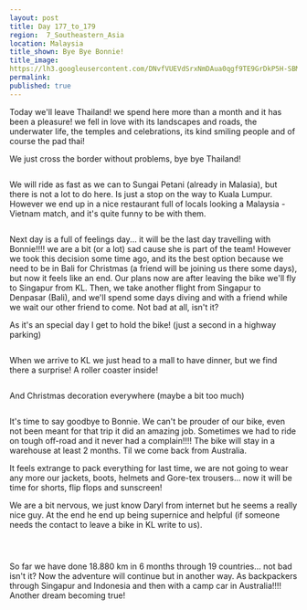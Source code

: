 ```yaml
---
layout: post
title: Day 177_to_179
region:  7_Southeastern_Asia
location: Malaysia
title_shown: Bye Bye Bonnie!
title_image:
https://lh3.googleusercontent.com/DNvfVUEVdSrxNmDAua0qgf9TE9GrDkP5H-SBMqpeMVNBX9pDeBk2Er89WQD8zQKQ-i68NaXEFCJRfu--aenJ5EHZqWNgojoQ-2vqw2z6RHk8qEdsu5-P1_KqI6DKYj-dI5Qo5gtWfhnzIjQ-kGIjHI67J7a_ySDXs0Wl13VROczTTVIL-Nmy0iqqibX7rgfXu6fk6cbWUyvPtDi75qXWtxvpFPF16JPacf4yVFI0pfB1jjN3v8Xk3u_JnYS6YzN2ZpzQ3WQPR7qfdaQ8Ets1B5qUb_sYFjaq6GdJ2H63xbsQ0qH_G-ckTd4l51vImvHLtaoeT8D7BU89EsCFV_p94Im1kSNR4E0MWH6T486MZq-eorzFdceorfbh80XlZlgJyrDXOWHiKmNHd8HYPuzitiOFcL0CPvpdENquf4XkDMEjby7UWYMpJC6wgW1kTavuDx5zzE0E_u2PbfrxlmklDaxJJ9zldDwYBNr4AZAeIHI34BCLmQ-dE2gxMeMiLl3cjQRSADTk_uaGojoVaClmX6IbiWNT00K4qcIl8KE1818it2wgf2x1BfMz6ymeUSLTfIAg_cjl34wuPwYrbbjF9uvI1IFp3WFdMO_gx52gqg5X_LkNVJm4lkmgTWvBlnsU4LevKFi8QTipog3sxhyUkanYhBA_3hqst4tJRU2NyWIQsdVXpTn4D-Sw6eMuVBYOSNEpgOvZCM8h9qTxi8BUhchaWw=w471-h627-no 
permalink: 
published: true
---
```


Today we'll leave Thailand! we spend here more than a month and it has been a pleasure! we fell in love with its landscapes and roads, the underwater life, the temples and celebrations, its kind smiling people and of course the pad thai!

We just cross the border without problems, bye bye Thailand! 

<p><a
href="https://lh3.googleusercontent.com/EyIB6AflmoLPWkwtDW2Rb1KmxRgMFzzoiZ0hfmp1oJpm_nC65uWQYnJhcK0HwVLuNIwP-jR4J5XJfMd7KgIjwLxvlB43XAqYumD6Uou8nshnareugWOucGaHzUYyvKJQTznsTa1mrOSopNwDXi_lfTTZS9uB74Am7M9ENRhBwYwrDBcWjkw7pSujOrJVkxCXwagn9_oskFtgvs-El3MEVcfc9IQg09ZZ8wiunNI9K1vw0IB94W9vWHHH0mWeQVIBvKLDQVO4d52yOPnZwZTTj6fLu_9rHy7gIKnrG-nH20P0h6BEUTcQSduMvtjGeVltO9Uuc9h1pprklQU2YS5l74-fxRYvUhkRgqvE-Du3I_snRKtCsPQsptYd4e5m8vjXWb2ryhMortkJOvgWL2-AZR4MyUimrQRFHQ162rjr3Q-mZ1Aj1qQmKtoY9DJpYxFUfdXb_BW36rDCMd4D1XY4JagVN41U1mtIW4jwNm6GKJ2R9aQ7F98JmT2dDIgYD0R3QRkSvfwcOU0jqVhNX0cV4MgNAnth31qVkPE8nOhz-3MrDg0-mElSmT_iS4lrK_UTfGlKMJLBYrrEtcoNytu6DeQyCtUvj2fA2ZReINxzUE5GKpBnPd-g3I2VCM53x6oPWCw7zeaHC9a_y5H1PfPobt3cIftkk3o3cQ2bpLTFkJ6xGF21Jj3k1D0T4AKNFI5lMbqYFJ7HQgTtYD19MYU=w669-h502-no"><img 
src="https://lh3.googleusercontent.com/EyIB6AflmoLPWkwtDW2Rb1KmxRgMFzzoiZ0hfmp1oJpm_nC65uWQYnJhcK0HwVLuNIwP-jR4J5XJfMd7KgIjwLxvlB43XAqYumD6Uou8nshnareugWOucGaHzUYyvKJQTznsTa1mrOSopNwDXi_lfTTZS9uB74Am7M9ENRhBwYwrDBcWjkw7pSujOrJVkxCXwagn9_oskFtgvs-El3MEVcfc9IQg09ZZ8wiunNI9K1vw0IB94W9vWHHH0mWeQVIBvKLDQVO4d52yOPnZwZTTj6fLu_9rHy7gIKnrG-nH20P0h6BEUTcQSduMvtjGeVltO9Uuc9h1pprklQU2YS5l74-fxRYvUhkRgqvE-Du3I_snRKtCsPQsptYd4e5m8vjXWb2ryhMortkJOvgWL2-AZR4MyUimrQRFHQ162rjr3Q-mZ1Aj1qQmKtoY9DJpYxFUfdXb_BW36rDCMd4D1XY4JagVN41U1mtIW4jwNm6GKJ2R9aQ7F98JmT2dDIgYD0R3QRkSvfwcOU0jqVhNX0cV4MgNAnth31qVkPE8nOhz-3MrDg0-mElSmT_iS4lrK_UTfGlKMJLBYrrEtcoNytu6DeQyCtUvj2fA2ZReINxzUE5GKpBnPd-g3I2VCM53x6oPWCw7zeaHC9a_y5H1PfPobt3cIftkk3o3cQ2bpLTFkJ6xGF21Jj3k1D0T4AKNFI5lMbqYFJ7HQgTtYD19MYU=w669-h502-no" class="oversize" alt=""></a></p>

We will ride as fast as we can to Sungai Petani (already in Malasia), but there is not a lot to do here. Is just a stop on the way to Kuala Lumpur. However we end up in a nice restaurant full of locals looking a Malaysia - Vietnam match, and it's quite funny to be with them.

<p><a
href="https://lh3.googleusercontent.com/BfVquXSTRrs90uB8uiqB7xcyM6CCOfdpJNvmWGIhar5OWJzLTh-fqh-GZ1GmE1I1p_9dTNH31YFRmvK2jxZ2ulwuL53F1qEg6ACHDDZnJPIeGmp2g8gwXyLPBSCw8BTw_NT37VqWhG2TBsCMl91AOi33Rt6TAnC8wBLu4BaPy5PdDBqAB3WrJsS3qGWNAumv02vQ3gXmeg1-gmc55A4Lk4M-IuTodwLNtgndkrEEobgAv9I3amzCxzRW3sDBS3dLITwpFyhiAx0aD_1m5n1m4b1vJW9w6bFW4sX3NQObkJQ97RZSykJzHBhSE-G5sVTzPi89fNHCd3H4ZBkpZ7IGx4K0oBy7BbqW_xOom8f0n88R1m_-J9OuXChYLXrxifJmSThhMVvkc_4ZtMjMyrOqQcSiSbK5VgnHYhdE2Kl1cXo9Qhg_eMn4wh3FAPXVoapDx3rOiYdYYsBVa4Nn0cMn4gM-T6LQhL7DkOxppyCX_aJi7GmIXIjA0xCFZYVpQlFVs-FRXjAVsapov0RkarxPCCBNYd9vBf0oW1Bh4Yz4KYrS8nGMR02TQYCCGtdhkYxmIIHEzcPG4xfpLadtdRxpEJB7Nsy1GynJdaMk8-I28gfThxPHvvQlnPQhQ15gczOy9nK3H-LS3SIQcvG_AVwSbCmB28a-bKtuZDwN1MVLvQlTjNYjVRDeNAnMN2OUPWDRYceyiCtpS0DUgU3OXsA=w836-h627-no"><img 
src="https://lh3.googleusercontent.com/BfVquXSTRrs90uB8uiqB7xcyM6CCOfdpJNvmWGIhar5OWJzLTh-fqh-GZ1GmE1I1p_9dTNH31YFRmvK2jxZ2ulwuL53F1qEg6ACHDDZnJPIeGmp2g8gwXyLPBSCw8BTw_NT37VqWhG2TBsCMl91AOi33Rt6TAnC8wBLu4BaPy5PdDBqAB3WrJsS3qGWNAumv02vQ3gXmeg1-gmc55A4Lk4M-IuTodwLNtgndkrEEobgAv9I3amzCxzRW3sDBS3dLITwpFyhiAx0aD_1m5n1m4b1vJW9w6bFW4sX3NQObkJQ97RZSykJzHBhSE-G5sVTzPi89fNHCd3H4ZBkpZ7IGx4K0oBy7BbqW_xOom8f0n88R1m_-J9OuXChYLXrxifJmSThhMVvkc_4ZtMjMyrOqQcSiSbK5VgnHYhdE2Kl1cXo9Qhg_eMn4wh3FAPXVoapDx3rOiYdYYsBVa4Nn0cMn4gM-T6LQhL7DkOxppyCX_aJi7GmIXIjA0xCFZYVpQlFVs-FRXjAVsapov0RkarxPCCBNYd9vBf0oW1Bh4Yz4KYrS8nGMR02TQYCCGtdhkYxmIIHEzcPG4xfpLadtdRxpEJB7Nsy1GynJdaMk8-I28gfThxPHvvQlnPQhQ15gczOy9nK3H-LS3SIQcvG_AVwSbCmB28a-bKtuZDwN1MVLvQlTjNYjVRDeNAnMN2OUPWDRYceyiCtpS0DUgU3OXsA=w836-h627-no" class="oversize" alt=""></a></p>

Next day is a full of feelings day... it will be the last day travelling with Bonnie!!!! we are a bit (or a lot) sad cause she is part of the team! However we took this decision some time ago, and its the best option because we need to be in Bali for Christmas (a friend will be joining us there some days), but now it feels like an end. Our plans now are after leaving the bike we'll fly to Singapur from KL. Then, we take another flight from Singapur to Denpasar (Bali), and we'll spend some days diving and with a friend while we wait our other friend to come. Not bad at all, isn't it?

As it's an special day I get to hold the bike! (just a second in a highway parking)

<p><a
href="https://lh3.googleusercontent.com/L2b475JpTr3j1ZUdC2V6AdsUVyRUFgFaIoAdgX5eun8kNG5W1ZMgFERZ17BXrBpoAyk-yNynsSrKylG2Qq0-gRU8LAlzAhKnIfd9rRC5De1ti5R40y_PypsWmwhcwN31whPyL1FTniLwU2si0-L29LSEYaun-D3M2m_AjOUoDrX4daSP_EdAQ-bML28FapBr5kfNgG40qVC0GKDG_oXCRGQZ7-yzKgpY1d4yj7HyM776F61Qvhoxdv3XI0SNeAid6i1UQT2mmrl18UihnlOR9r_qPhcu25FPTkUeAgc9xrsSR11l9RPK1bP4fgs2cezIXKjIYzQ6cFQgoMhLZUvyPVjU4CyPxS3XyUNxorLWlYASCwg8H-wxAleon3RpjBx8oHy2ho8G42mjlofjIKERPTTJE5Y6TXYXBL8H3w2w3L8_3-m15-KH6vPhT9cO5QaJPOvXlIFMV-UyP43xoSK5lQahYkaj7UJBspFoJn7_rRrbvRB7gymYMOgawiRm9MldD6jcQOQEUXNB1gMNGG1A1_4SgxidBGKYxA7FE_SpEoRIqu4qGedw8hRIlfgY-2MZEWH4gLZAZaKzatOVufTmG4aeeMdLOeANdJ7MCy9qe_Sju87vWEbqIaBSC33mPrtOzSVVGzKTOTe1qU6v1cpT6hNmnj-pB4QgBw8xrHc_sBADPclZN_JHv2kUSt4WvXoJ3aB41b8mddtKd-aBhJk=w836-h627-no"><img 
src="https://lh3.googleusercontent.com/L2b475JpTr3j1ZUdC2V6AdsUVyRUFgFaIoAdgX5eun8kNG5W1ZMgFERZ17BXrBpoAyk-yNynsSrKylG2Qq0-gRU8LAlzAhKnIfd9rRC5De1ti5R40y_PypsWmwhcwN31whPyL1FTniLwU2si0-L29LSEYaun-D3M2m_AjOUoDrX4daSP_EdAQ-bML28FapBr5kfNgG40qVC0GKDG_oXCRGQZ7-yzKgpY1d4yj7HyM776F61Qvhoxdv3XI0SNeAid6i1UQT2mmrl18UihnlOR9r_qPhcu25FPTkUeAgc9xrsSR11l9RPK1bP4fgs2cezIXKjIYzQ6cFQgoMhLZUvyPVjU4CyPxS3XyUNxorLWlYASCwg8H-wxAleon3RpjBx8oHy2ho8G42mjlofjIKERPTTJE5Y6TXYXBL8H3w2w3L8_3-m15-KH6vPhT9cO5QaJPOvXlIFMV-UyP43xoSK5lQahYkaj7UJBspFoJn7_rRrbvRB7gymYMOgawiRm9MldD6jcQOQEUXNB1gMNGG1A1_4SgxidBGKYxA7FE_SpEoRIqu4qGedw8hRIlfgY-2MZEWH4gLZAZaKzatOVufTmG4aeeMdLOeANdJ7MCy9qe_Sju87vWEbqIaBSC33mPrtOzSVVGzKTOTe1qU6v1cpT6hNmnj-pB4QgBw8xrHc_sBADPclZN_JHv2kUSt4WvXoJ3aB41b8mddtKd-aBhJk=w836-h627-no" class="oversize" alt=""></a></p>

When we arrive to KL we just head to a mall to have dinner, but we find there a surprise! A roller coaster inside!

<p><a
href="https://lh3.googleusercontent.com/cduiAR_U_8qtDlrgSyfl-lr-Z5FfX4AhPm5KmoEUHJwlNc1923aSdEeB_j-Vdd1N1JfsPLIZVjnEzWVBc_yi4O6v2fpfJFDMF7-xSE1vCK02fEqI0_gXcJnzZKvY9zxzlz9WPLL8W5eJkPzuZhdGJuo68dHgV9-la_aSEoWBBHsIM3r-ajh_hGtpyVcyw2JdIQHitupOlGEJeEKI2fl6b1Wg37_VYYXxVUFCOm0B-k2So5vTKpff4jtDL6dOEYPQBmFBHZ4BnG12mYLmDWvQdE3Z-ttl-qLBdgN4aXkdtCGvFhL9Gh6vRVGEKseorvmHCmjfjEr3wSC0IiLMvTyHcPUKPow2NtJeDLVKsKuA3CPbO71qjpzOpzL5mbHZ6eA9YnCO4Q2813noZzFW6CEGjvc7WIkVACBcO7oezaGDTZDcFUz_cOXt_w7ZX8qxBaPD1fGT9U9iWZ5FaY4If9iM310dg8rK3nbuGT16cfW3pF3ii5mN_j1_LXKXa_MRVMaaTa_dTLhVKXC7lRV74kjjXhrry48DwshbACDmOU0-9fL3X7h1NOVFl-8NCvDQieYd8LD09vNVurOt-8ccFI1ZgRsftWB9BCVmKfeGIdb60GX-xepBxEktjs-EfTEcuOL_X9ozd1ll3g7B08LYImAd6MFkYq7I4pW7CzaGD5QxhhqhpeurSmE0JBY29ChGnKEitw0xLQTMaBFwXogjc28=w836-h627-no"><img 
src="https://lh3.googleusercontent.com/cduiAR_U_8qtDlrgSyfl-lr-Z5FfX4AhPm5KmoEUHJwlNc1923aSdEeB_j-Vdd1N1JfsPLIZVjnEzWVBc_yi4O6v2fpfJFDMF7-xSE1vCK02fEqI0_gXcJnzZKvY9zxzlz9WPLL8W5eJkPzuZhdGJuo68dHgV9-la_aSEoWBBHsIM3r-ajh_hGtpyVcyw2JdIQHitupOlGEJeEKI2fl6b1Wg37_VYYXxVUFCOm0B-k2So5vTKpff4jtDL6dOEYPQBmFBHZ4BnG12mYLmDWvQdE3Z-ttl-qLBdgN4aXkdtCGvFhL9Gh6vRVGEKseorvmHCmjfjEr3wSC0IiLMvTyHcPUKPow2NtJeDLVKsKuA3CPbO71qjpzOpzL5mbHZ6eA9YnCO4Q2813noZzFW6CEGjvc7WIkVACBcO7oezaGDTZDcFUz_cOXt_w7ZX8qxBaPD1fGT9U9iWZ5FaY4If9iM310dg8rK3nbuGT16cfW3pF3ii5mN_j1_LXKXa_MRVMaaTa_dTLhVKXC7lRV74kjjXhrry48DwshbACDmOU0-9fL3X7h1NOVFl-8NCvDQieYd8LD09vNVurOt-8ccFI1ZgRsftWB9BCVmKfeGIdb60GX-xepBxEktjs-EfTEcuOL_X9ozd1ll3g7B08LYImAd6MFkYq7I4pW7CzaGD5QxhhqhpeurSmE0JBY29ChGnKEitw0xLQTMaBFwXogjc28=w836-h627-no" class="oversize" alt=""></a></p>

And Christmas decoration everywhere (maybe a bit too much)

<p><a
href="https://lh3.googleusercontent.com/sVzTgMal0iG1pMJS6Y9ls2B8rb64LJQ1G-YFQRy-9bomJpNeWruPvlf07IaHg1w3pcy_vvoNywrPPYLEe0iCFDrxg_1RHzoPkJiZjUCHWD6fD1VdRdeHAWg3UVHlSyn4Qievivot_BuguK8y-OhBcjglWG3yqNxqFWlFJoe8NxECOjK9c_aHLMS5Gq-F9ZJUvh1acEiGhCEeksjV-XDJH6ZxPQiloWWqAYeGVgk9g8QP0iEZ67JtdllTHIkGseIBU55wFOyOBDcjc0YzZR-uK5mXth7NsEKKuwulbIGJ_vDRQbnv7KcExr7On0EcoCF8kykM1UbvcAq3dp7uNakLeTjSe3WtlaFKXXPKlIXtYCgVX6qwOFZMxyMCqqSQ5UKFeRsknh1fUHZqXfB7MUGsnZzF3qYi6xP9I5HcQZR_-d_jVotuCrzsacHTuK1TrMQwI7rz85hsVf_C4aIqtv5d_Dc3SzV6bcoYbwsrYKb4FCdEqDkx19L4x97sk6_VHaQQvlEEq3lPvoh5saWtKF-g76mID_sC7iFLO3K10o5PPG5vIHIPrb2pszxOgVi4liuST9TuhGNKshUAO59aTaa3FNptUdXfMTqGXvOxAhdXaD4Ogx0vCh7o5bnsxK3f5A22rk6O2mdZKwNoLjHuDLPoI5wmKPDJv-37J9-sOlfTAhvex5izYpR9yjDKdligx8sGjsqi0umU0YnAgf-6_ws=w471-h627-no"><img 
src="https://lh3.googleusercontent.com/sVzTgMal0iG1pMJS6Y9ls2B8rb64LJQ1G-YFQRy-9bomJpNeWruPvlf07IaHg1w3pcy_vvoNywrPPYLEe0iCFDrxg_1RHzoPkJiZjUCHWD6fD1VdRdeHAWg3UVHlSyn4Qievivot_BuguK8y-OhBcjglWG3yqNxqFWlFJoe8NxECOjK9c_aHLMS5Gq-F9ZJUvh1acEiGhCEeksjV-XDJH6ZxPQiloWWqAYeGVgk9g8QP0iEZ67JtdllTHIkGseIBU55wFOyOBDcjc0YzZR-uK5mXth7NsEKKuwulbIGJ_vDRQbnv7KcExr7On0EcoCF8kykM1UbvcAq3dp7uNakLeTjSe3WtlaFKXXPKlIXtYCgVX6qwOFZMxyMCqqSQ5UKFeRsknh1fUHZqXfB7MUGsnZzF3qYi6xP9I5HcQZR_-d_jVotuCrzsacHTuK1TrMQwI7rz85hsVf_C4aIqtv5d_Dc3SzV6bcoYbwsrYKb4FCdEqDkx19L4x97sk6_VHaQQvlEEq3lPvoh5saWtKF-g76mID_sC7iFLO3K10o5PPG5vIHIPrb2pszxOgVi4liuST9TuhGNKshUAO59aTaa3FNptUdXfMTqGXvOxAhdXaD4Ogx0vCh7o5bnsxK3f5A22rk6O2mdZKwNoLjHuDLPoI5wmKPDJv-37J9-sOlfTAhvex5izYpR9yjDKdligx8sGjsqi0umU0YnAgf-6_ws=w471-h627-no" class="oversize" alt=""></a></p>

It's time to say goodbye to Bonnie. We can't be prouder of our bike, even not been meant for that trip it did an amazing job. Sometimes we had to ride on tough off-road and it never had a complain!!!! The bike will stay in a warehouse at least 2 months. Til we come back from Australia.

It feels extrange to pack everything for last time, we are not going to wear any more our jackets, boots, helmets and Gore-tex trousers... now it will be time for shorts, flip flops and sunscreen!

We are a bit nervous, we just know Daryl from internet but he seems a really nice guy. At the end he end up being supernice and helpful (if someone needs the contact to leave a bike in KL write to us).

<p><a
href="https://lh3.googleusercontent.com/nn9B7ZEH5RdgyEKJ2liwMv_8l7hTeBDBQyIZOWQxlvEAMN-Y7XKUQ59p8ZR0qsY6-HDv_PgfgG403VjV6Q9iI2sugd5XlODvrUFMJ7w1qG9BC7j_mBLNtDNtBvs2rWL8ZA-Mf7bduyFpl6LyisROaijGComqXplUP3nrfYYyx9B7zkZs3WyUvcLRawJjCKAr1eJ7EZ7Ri-bFb6IsoJUQm1cgUyiFosgqHQnLrQnpgtMqipaHPdS8vu94Xd_vrk8AdaXLKebwMowoLYznPcsb4lO9q38rsmshn4ZLSa8XuOgE2STQ88RMKX3ob7UmKtx1ynvxYneGGaW2uFV2k0yafDKWNpgD7z8jgkmMqZxDbtu-SRiZNCiZX3b9e_62fPYJD8sih4hV_wtfZDG8mxz_FYGiUs0lfQRgnHiV7GDfhRrmTV8i-qv2oxDz4qTlqj1tSzoOwkdT4SsM0xx8zuvqRJW_yIr8Nhvm5KFnH4RXLWqL-4CJLiZQtV4nwLV20pN-xFbNP7ZLeWliDpfF-85YhKWGLIQI_Z6Hu2qVmyhTXOvHvtK74BY86tNwnzOWbDxo2YLW_9TC2iZlR2Gg_B0ZRYlFcBDB0RK3EEqYej40MHMXMgWN-dC-my7FszfEjx9WCt52U7AvEHevoGc1xnDL6-zifYqVhry0ep7Gb_jHazrL-nFk6rL6-McAUGnbfbc3DABURZGUT7UNjh1-6uo=w836-h627-no"><img 
src="https://lh3.googleusercontent.com/nn9B7ZEH5RdgyEKJ2liwMv_8l7hTeBDBQyIZOWQxlvEAMN-Y7XKUQ59p8ZR0qsY6-HDv_PgfgG403VjV6Q9iI2sugd5XlODvrUFMJ7w1qG9BC7j_mBLNtDNtBvs2rWL8ZA-Mf7bduyFpl6LyisROaijGComqXplUP3nrfYYyx9B7zkZs3WyUvcLRawJjCKAr1eJ7EZ7Ri-bFb6IsoJUQm1cgUyiFosgqHQnLrQnpgtMqipaHPdS8vu94Xd_vrk8AdaXLKebwMowoLYznPcsb4lO9q38rsmshn4ZLSa8XuOgE2STQ88RMKX3ob7UmKtx1ynvxYneGGaW2uFV2k0yafDKWNpgD7z8jgkmMqZxDbtu-SRiZNCiZX3b9e_62fPYJD8sih4hV_wtfZDG8mxz_FYGiUs0lfQRgnHiV7GDfhRrmTV8i-qv2oxDz4qTlqj1tSzoOwkdT4SsM0xx8zuvqRJW_yIr8Nhvm5KFnH4RXLWqL-4CJLiZQtV4nwLV20pN-xFbNP7ZLeWliDpfF-85YhKWGLIQI_Z6Hu2qVmyhTXOvHvtK74BY86tNwnzOWbDxo2YLW_9TC2iZlR2Gg_B0ZRYlFcBDB0RK3EEqYej40MHMXMgWN-dC-my7FszfEjx9WCt52U7AvEHevoGc1xnDL6-zifYqVhry0ep7Gb_jHazrL-nFk6rL6-McAUGnbfbc3DABURZGUT7UNjh1-6uo=w836-h627-no" class="oversize" alt=""></a></p>

<p><a
href="https://lh3.googleusercontent.com/04mqM5-aV3O25lXK3uxX9aplTPJLlExRQdGkWTem_BgKhGeVKySxAB_sL8Rl66EBXC7u76O5GyHPA_0cX4K1fBf2JyCC3h8lUHBKDmSxbltR4qFc0a4wGSAU7Vn4Ad3-GTlA2h2PYCqch6hhwZ8SDFCCTUHgymS3UGR7NjihEloOidXUWeTJEQ4LTvdXP6pC2ALOYDKgu1C43BWH2vMjVpgwh-lb3QHIlc0CJp0nB4M3fqwN-YZu5Dv8Kgfv-Oqrpq5cVC6Y5khhVK3QYPqBSSQsINZFinTKR26E_yCJSuWijIG_I6xGvRE8gbBPSxYn77OpWWyrLGElMf5Af1d77e8nf1_ASmH1CrSVeY9E7-LurlKkplVz6YJuoto1K74hAT0prBtw7JMVulT4JjauRQ-0x12Kvrt_AHZ5tUBZNqRdwkgPeMSPk80XG7i-yMipj35gvpUtESontACP7-7UchZ7KSEsPJWg8UuRT3pRPQu_siG-gIlld5Ps2lBsVk-agF8rlA5jPeYnC2HsqNcF0-RYBNXtnckMy_5E3PXp0k3xqySfKGo-88Djpntrh2oNxsOsOQyDqNifa8s07TqVO0b0h9V3JIH9f81UUOH13gmkSiUFEknmrqbm4kXHBfcJtohu0Y8H_J8JsapPHiXgw3hNrKsdkW5DonZIsAu2cozapaTfLET-hCWltXeumm_R7t6YSaaZBfAzM_rOPlw=w836-h627-no"><img 
src="https://lh3.googleusercontent.com/04mqM5-aV3O25lXK3uxX9aplTPJLlExRQdGkWTem_BgKhGeVKySxAB_sL8Rl66EBXC7u76O5GyHPA_0cX4K1fBf2JyCC3h8lUHBKDmSxbltR4qFc0a4wGSAU7Vn4Ad3-GTlA2h2PYCqch6hhwZ8SDFCCTUHgymS3UGR7NjihEloOidXUWeTJEQ4LTvdXP6pC2ALOYDKgu1C43BWH2vMjVpgwh-lb3QHIlc0CJp0nB4M3fqwN-YZu5Dv8Kgfv-Oqrpq5cVC6Y5khhVK3QYPqBSSQsINZFinTKR26E_yCJSuWijIG_I6xGvRE8gbBPSxYn77OpWWyrLGElMf5Af1d77e8nf1_ASmH1CrSVeY9E7-LurlKkplVz6YJuoto1K74hAT0prBtw7JMVulT4JjauRQ-0x12Kvrt_AHZ5tUBZNqRdwkgPeMSPk80XG7i-yMipj35gvpUtESontACP7-7UchZ7KSEsPJWg8UuRT3pRPQu_siG-gIlld5Ps2lBsVk-agF8rlA5jPeYnC2HsqNcF0-RYBNXtnckMy_5E3PXp0k3xqySfKGo-88Djpntrh2oNxsOsOQyDqNifa8s07TqVO0b0h9V3JIH9f81UUOH13gmkSiUFEknmrqbm4kXHBfcJtohu0Y8H_J8JsapPHiXgw3hNrKsdkW5DonZIsAu2cozapaTfLET-hCWltXeumm_R7t6YSaaZBfAzM_rOPlw=w836-h627-no" class="oversize" alt=""></a></p>

<p><a
href="https://lh3.googleusercontent.com/rIMucIPgkult0TfvFK_jQBAXojN_F_Ra2j6oufzs6c-8VrvlJ2j1o7kR-jjyirw9YWOnfstG1DQh5lJZV_mM0g0Lqc_AiBc2AgsSDZf5MUUVyAIU_4BG-whtZBQKrAxFTaBqoAWaKVTRu9n66P-_RsiuWxyPWlbroAwa49pxGpeDl-sjj5kBPrfL2S3poL4iFJ_0QsmZHIEHjA8cUU9nXom5SxZjjZGuGHsWh4_3ZCG-r2bjcHWkDiQeL7W7RZWnplmzPmONUTXMcmlnSuj2eWKEoI70V0CLAWrxkQyPa1CzTkICmCoWVzG9XC2bik5jnwi3R---0ZUKWumZIm5IxPzyhTaMsgD3rLKws6KseUl0oMe96uBsTYOsXV66mK-6P50-c7Li63RcFekPfQJ76B5oYsRp7FxUbNDfP3rrbrmZ3E3u65CSg-fIhe2arjA5CWC8tdFXgAYEPQFLQa8H9mPVEfCpCPIEWtQMeradiS_2MNqmtw2SPvf4gyw2GUjGOw9cO_QcVfSZQh-IsOChaPzEg5veXSLqfVQN9Nr2MsRPduK8TQVLeFRLVOpFaezLAdBgl4OZ5NDRS6kB5th-MHbRUDIgGHJYJKW7cb1QESzvwHBd2hvOL2OnOmfEX737WAZ4HqqVV60Ujunp1GmHqBON1mKJDAGOXet9ewYcK-vrVw0B6xBONnEOrk_vM02HlvLvUSELJhnWfovE9UM=w471-h627-no"><img 
src="https://lh3.googleusercontent.com/rIMucIPgkult0TfvFK_jQBAXojN_F_Ra2j6oufzs6c-8VrvlJ2j1o7kR-jjyirw9YWOnfstG1DQh5lJZV_mM0g0Lqc_AiBc2AgsSDZf5MUUVyAIU_4BG-whtZBQKrAxFTaBqoAWaKVTRu9n66P-_RsiuWxyPWlbroAwa49pxGpeDl-sjj5kBPrfL2S3poL4iFJ_0QsmZHIEHjA8cUU9nXom5SxZjjZGuGHsWh4_3ZCG-r2bjcHWkDiQeL7W7RZWnplmzPmONUTXMcmlnSuj2eWKEoI70V0CLAWrxkQyPa1CzTkICmCoWVzG9XC2bik5jnwi3R---0ZUKWumZIm5IxPzyhTaMsgD3rLKws6KseUl0oMe96uBsTYOsXV66mK-6P50-c7Li63RcFekPfQJ76B5oYsRp7FxUbNDfP3rrbrmZ3E3u65CSg-fIhe2arjA5CWC8tdFXgAYEPQFLQa8H9mPVEfCpCPIEWtQMeradiS_2MNqmtw2SPvf4gyw2GUjGOw9cO_QcVfSZQh-IsOChaPzEg5veXSLqfVQN9Nr2MsRPduK8TQVLeFRLVOpFaezLAdBgl4OZ5NDRS6kB5th-MHbRUDIgGHJYJKW7cb1QESzvwHBd2hvOL2OnOmfEX737WAZ4HqqVV60Ujunp1GmHqBON1mKJDAGOXet9ewYcK-vrVw0B6xBONnEOrk_vM02HlvLvUSELJhnWfovE9UM=w471-h627-no" class="oversize" alt=""></a></p>

So far we have done 18.880 km in 6 months through 19 countries... not bad isn't it? Now the adventure will continue but in another way. As backpackers through Singapur and Indonesia and then with a camp car in Australia!!!! Another dream becoming true!

<p><a
href="https://lh3.googleusercontent.com/84FvhhQ78U3sQ_3-t2FYQV9aUXJtU60a0CG3myZtsOThwNz37Em1IrS0lO-ZV5h54JvRoxJOsgq1cJRFnjx958Xer4zMPZWASeRnphdK5XCd5h9lrbTGgCSRtPXJSL5cCIFx2O7XpWThQac5eXdULEDfp20L_IeKtZrnVKspHQqHmUAkuznoGM5RMNcMSgPkezloH-3ismpLEJZMgDY5k6_Uge0RugKWe2VJNf-p3BczFffX9ASfJEzlTfLjLsZpsK-Ll4wwUFJRpqJVOnX-CcSRGMCvlyU_WtfaeB0xTc31GVndibIt8fSc_M-NtXz65Pw8KT7S7KwD3ZsNVfYRtQS0_QeqKgxxPJ9WxZ7-wRl-QpRV461AR25H2yBNfTgaCvwt9nwgIW0M_5Rdm1zQaHPofo1otUr3HYRX3NP6QQewl9bSWms249INlfEfcAnzltSmX02kJQqJMKLQlN-mmob-ouqwMxG_aLygsx0WMr6U0ZSjsDNYiJBG-kJqirMYA6B5Vdd8h2EM5IX933sodF4R4KylYeaGyrkuiwzqTd3204sinVmdWQrkIxqqoPYP6oCJExOOFWFdGVG5VSIAX79KZJFNjG_zmqdgaSJ0Ox7YLjeKjmCxLsfRZRaESsN8m3RiSyuA_ACMVm2TFMblHrW4hgoj47M5CSYd9YSHLP4Dqgb8kSl4lQ2zwEhw9t2ObMNVX4s9qySMRj7AiSw=w715-h491-no"><img 
src="https://lh3.googleusercontent.com/84FvhhQ78U3sQ_3-t2FYQV9aUXJtU60a0CG3myZtsOThwNz37Em1IrS0lO-ZV5h54JvRoxJOsgq1cJRFnjx958Xer4zMPZWASeRnphdK5XCd5h9lrbTGgCSRtPXJSL5cCIFx2O7XpWThQac5eXdULEDfp20L_IeKtZrnVKspHQqHmUAkuznoGM5RMNcMSgPkezloH-3ismpLEJZMgDY5k6_Uge0RugKWe2VJNf-p3BczFffX9ASfJEzlTfLjLsZpsK-Ll4wwUFJRpqJVOnX-CcSRGMCvlyU_WtfaeB0xTc31GVndibIt8fSc_M-NtXz65Pw8KT7S7KwD3ZsNVfYRtQS0_QeqKgxxPJ9WxZ7-wRl-QpRV461AR25H2yBNfTgaCvwt9nwgIW0M_5Rdm1zQaHPofo1otUr3HYRX3NP6QQewl9bSWms249INlfEfcAnzltSmX02kJQqJMKLQlN-mmob-ouqwMxG_aLygsx0WMr6U0ZSjsDNYiJBG-kJqirMYA6B5Vdd8h2EM5IX933sodF4R4KylYeaGyrkuiwzqTd3204sinVmdWQrkIxqqoPYP6oCJExOOFWFdGVG5VSIAX79KZJFNjG_zmqdgaSJ0Ox7YLjeKjmCxLsfRZRaESsN8m3RiSyuA_ACMVm2TFMblHrW4hgoj47M5CSYd9YSHLP4Dqgb8kSl4lQ2zwEhw9t2ObMNVX4s9qySMRj7AiSw=w715-h491-no" class="oversize" alt=""></a></p>



